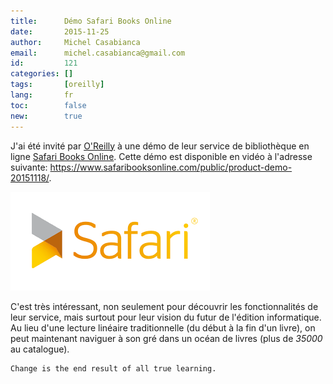 ```yaml
---
title:      Démo Safari Books Online
date:       2015-11-25
author:     Michel Casabianca
email:      michel.casabianca@gmail.com
id:         121
categories: []
tags:       [oreilly]
lang:       fr
toc:        false
new:        true
---
```


J'ai été invité par [O'Reilly](http://www.oreilly.com) à une démo de leur service de bibliothèque en ligne [Safari Books Online](https://www.safaribooksonline.com). Cette démo est disponible en vidéo à l'adresse suivante: <https://www.safaribooksonline.com/public/product-demo-20151118/>.

<!--more-->

![](safari-books-online.png)

C'est très intéressant, non seulement pour découvrir les fonctionnalités de leur service, mais surtout pour leur vision du futur de l'édition informatique. Au lieu d'une lecture linéaire traditionnelle (du début à la fin d'un livre), on peut maintenant naviguer à son gré dans un océan de livres (plus de *35000* au catalogue).

```
Change is the end result of all true learning.
```
